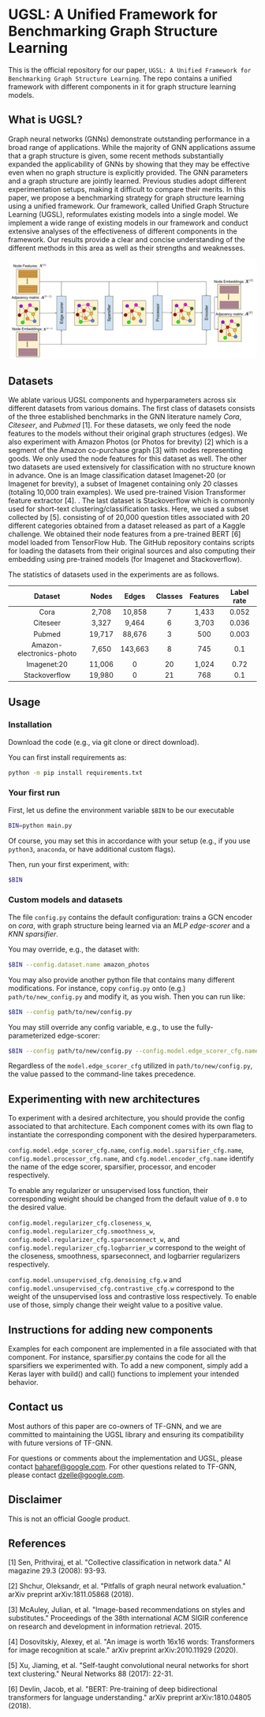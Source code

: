 # UGSL: A Unified Framework for Benchmarking Graph Structure Learning

This is the official repository for our paper, `UGSL: A Unified Framework for Benchmarking Graph Structure Learning`.
The repo contains a unified framework with different components in it for graph structure learning models.

## What is UGSL?

Graph neural networks (GNNs) demonstrate outstanding performance in a broad range of applications. While the majority of GNN applications assume that a graph structure is given, some recent methods substantially expanded the applicability of GNNs by showing that they may be effective even when no graph structure is explicitly provided. The GNN parameters and a graph structure are jointly learned. Previous studies adopt different experimentation setups, making it difficult to compare their merits. In this paper, we propose a benchmarking strategy for graph structure learning using a unified framework. Our framework, called Unified Graph Structure Learning (UGSL), reformulates existing models into a single model. We implement a wide range of existing models in our framework and conduct extensive analyses of the effectiveness of different components in the framework. Our results provide a clear and concise understanding of the different methods in this area as well as their strengths and weaknesses.

![UGSL_layer](./figures/UGSL_layer.jpg)


## Datasets

We ablate various UGSL components and hyperparameters across six different datasets from various domains. The first class of datasets consists of the three established benchmarks in the GNN literature namely *Cora*, *Citeseer*, and *Pubmed* [1]. For these datasets, we only feed the node features to the models without their original graph structures (edges). 
We also experiment with Amazon Photos (or Photos for brevity) [2] which is a segment of the Amazon co-purchase graph [3] with nodes representing goods. We only used the node features for this dataset as well. 
The other two datasets are used extensively for classification with no structure known in advance. One is an Image classification dataset Imagenet-20 (or Imagenet for brevity), a subset of Imagenet containing only 20 classes (totaling 10,000 train examples). We used pre-trained Vision Transformer feature extractor [4].  .
The last dataset is Stackoverflow which is commonly used for short-text clustering/classification tasks. Here, we used a subset collected by [5]. consisting of of 20,000 question titles associated with 20 different categories obtained from a dataset released as part of a Kaggle challenge. We obtained their node features from a pre-trained BERT [6] model loaded from TensorFlow Hub. 
The GitHub repository contains scripts for loading the datasets from their original sources and also computing their embedding using pre-trained models (for Imagenet and Stackoverflow).

The statistics of datasets used in the experiments are as follows.


| Dataset                  | Nodes     | Edges     | Classes   | Features   | Label rate  |
| :-------:                | :-------: | :-------: | :-------: | :-------:  | :-------:   |
| Cora                     | 2,708     | 10,858    | 7         | 1,433      | 0.052       |
| Citeseer                 | 3,327     | 9,464     | 6         | 3,703      | 0.036       |
| Pubmed                   | 19,717    | 88,676    | 3         | 500        | 0.003       |
| Amazon-electronics-photo | 7,650     | 143,663   | 8         | 745        | 0.1         |
| Imagenet:20              | 11,006    | 0         | 20        | 1,024      | 0.72        |
| Stackoverflow            | 19,980    | 0         | 21        | 768        | 0.1         |


## Usage

### Installation

Download the code (e.g., via git clone or direct download).

You can first install requirements as:

```sh
python -m pip install requirements.txt
```


### Your first run

First, let us define the environment variable `$BIN` to be our executable

```sh
BIN=python main.py
```

Of course, you may set this in accordance with your setup (e.g., if you use `python3`, `anaconda`, or have additional custom flags).

Then, run your first experiment, with:
```sh
$BIN
```

### Custom models and datasets

The file `config.py` contains the default configuration: trains a GCN encoder on *cora*, with graph structure being learned via an *MLP edge-scorer* and a *KNN sparsifier*.

You may override, e.g., the dataset with:

```sh
$BIN --config.dataset.name amazon_photos
```

You may also provide another python file that contains many different modifications. For instance, copy `config.py` onto (e.g.) `path/to/new_config.py` and modify it, as you wish. Then you can run like:

```sh
$BIN --config path/to/new/config.py
```

You may still override any config variable, e.g., to use the fully-parameterized edge-scorer:

```sh
$BIN --config path/to/new/config.py --config.model.edge_scorer_cfg.name=fp
```
Regardless of the `model.edge_scorer_cfg` utilized in `path/to/new/config.py`, the value passed to the command-line takes precedence.


## Experimenting with new architectures

To experiment with a desired architecture, you should provide the config associated to that architecture. Each component comes with its own flag to instantiate the corresponding component with the desired hyperparameters.

`config.model.edge_scorer_cfg.name`, `config.model.sparsifier_cfg.name`, `config.model.processor_cfg.name`, and `cfg.model.encoder_cfg.name` identify the name of the edge scorer, sparsifier, processor, and encoder respectively. 

To enable any regularizer or unsupervised loss function, their corresponding weight should be changed from the default value of `0.0` to the desired value.

`config.model.regularizer_cfg.closeness_w`, `config.model.regularizer_cfg.smoothness_w`, `config.model.regularizer_cfg.sparseconnect_w`, and `config.model.regularizer_cfg.logbarrier_w` correspond to the weight of the closeness, smoothness, sparseconnect, and logbarrier regularizers respectively. 

`config.model.unsupervised_cfg.denoising_cfg.w` and `config.model.unsupervised_cfg.contrastive_cfg.w` correspond to the weight of the unsupervised loss and contrastive loss respectively. To enable use of those, simply change their weight value to a positive value.

## Instructions for adding new components

Examples for each component are implemented in a file associated with that component. For instance, sparsifier.py contains the code for all the sparsifiers we experimented with. To add a new component, simply add a Keras layer with build() and call() functions to implement your intended behavior.



## Contact us
Most authors of this paper are co-owners of TF-GNN, and we are committed to maintaining the UGSL library and ensuring its compatibility with future versions of TF-GNN.

For questions or comments about the implementation and UGSL, please contact baharef@google.com. For other questions related to TF-GNN, please contact dzelle@google.com. 

## Disclaimer

This is not an official Google product.

## References
[1] Sen, Prithviraj, et al. "Collective classification in network data." AI magazine 29.3 (2008): 93-93.

[2] Shchur, Oleksandr, et al. "Pitfalls of graph neural network evaluation." arXiv preprint arXiv:1811.05868 (2018).

[3] McAuley, Julian, et al. "Image-based recommendations on styles and substitutes." Proceedings of the 38th international ACM SIGIR conference on research and development in information retrieval. 2015.

[4] Dosovitskiy, Alexey, et al. "An image is worth 16x16 words: Transformers for image recognition at scale." arXiv preprint arXiv:2010.11929 (2020).

[5] Xu, Jiaming, et al. "Self-taught convolutional neural networks for short text clustering." Neural Networks 88 (2017): 22-31.

[6] Devlin, Jacob, et al. "BERT: Pre-training of deep bidirectional transformers for language understanding." arXiv preprint arXiv:1810.04805 (2018).

